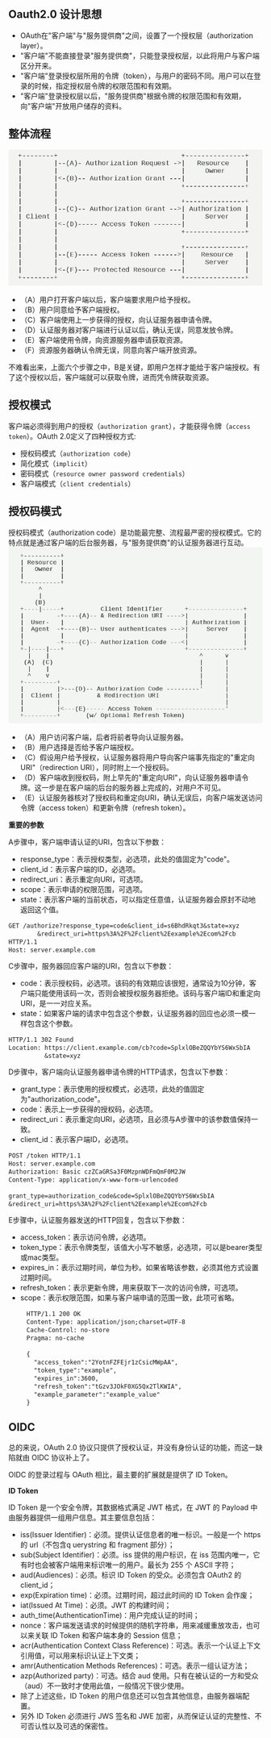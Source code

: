 ## Oauth2.0 设计思想 
- OAuth在"客户端"与"服务提供商"之间，设置了一个授权层（authorization layer）。
- "客户端"不能直接登录"服务提供商"，只能登录授权层，以此将用户与客户端区分开来。
- "客户端"登录授权层所用的令牌（token），与用户的密码不同。用户可以在登录的时候，指定授权层令牌的权限范围和有效期。
- "客户端"登录授权层以后，"服务提供商"根据令牌的权限范围和有效期，向"客户端"开放用户储存的资料。

## 整体流程
![oauth_flow](https://github.com/com-wushuang/goBasic/blob/main/image/oauth_flow.png)
- （A）用户打开客户端以后，客户端要求用户给予授权。
- （B）用户同意给予客户端授权。
- （C）客户端使用上一步获得的授权，向认证服务器申请令牌。
- （D）认证服务器对客户端进行认证以后，确认无误，同意发放令牌。
- （E）客户端使用令牌，向资源服务器申请获取资源。
- （F）资源服务器确认令牌无误，同意向客户端开放资源。

不难看出来，上面六个步骤之中，B是关键，即用户怎样才能给于客户端授权。有了这个授权以后，客户端就可以获取令牌，进而凭令牌获取资源。

## 授权模式
客户端必须得到用户的授权（`authorization grant`），才能获得令牌（`access token`）。OAuth 2.0定义了四种授权方式:
- 授权码模式（`authorization code`）
- 简化模式（`implicit`）
- 密码模式（`resource owner password credentials`）
- 客户端模式（`client credentials`）

## 授权码模式
授权码模式（authorization code）是功能最完整、流程最严密的授权模式。它的特点就是通过客户端的后台服务器，与"服务提供商"的认证服务器进行互动。
![authorization_code](https://github.com/com-wushuang/goBasic/blob/main/image/authorization_code.png)
- （A）用户访问客户端，后者将前者导向认证服务器。
- （B）用户选择是否给予客户端授权。
- （C）假设用户给予授权，认证服务器将用户导向客户端事先指定的"重定向URI"（redirection URI），同时附上一个授权码。
- （D）客户端收到授权码，附上早先的"重定向URI"，向认证服务器申请令牌。这一步是在客户端的后台的服务器上完成的，对用户不可见。
- （E）认证服务器核对了授权码和重定向URI，确认无误后，向客户端发送访问令牌（access token）和更新令牌（refresh token）。

**重要的参数**

A步骤中，客户端申请认证的URI，包含以下参数：
- response_type：表示授权类型，必选项，此处的值固定为"code"。
- client_id：表示客户端的ID，必选项。
- redirect_uri：表示重定向URI，可选项。
- scope：表示申请的权限范围，可选项。
- state：表示客户端的当前状态，可以指定任意值，认证服务器会原封不动地返回这个值。
```http request
GET /authorize?response_type=code&client_id=s6BhdRkqt3&state=xyz
        &redirect_uri=https%3A%2F%2Fclient%2Eexample%2Ecom%2Fcb HTTP/1.1
Host: server.example.com
```
C步骤中，服务器回应客户端的URI，包含以下参数：
- code：表示授权码，必选项。该码的有效期应该很短，通常设为10分钟，客户端只能使用该码一次，否则会被授权服务器拒绝。该码与客户端ID和重定向URI，是一一对应关系。
- state：如果客户端的请求中包含这个参数，认证服务器的回应也必须一模一样包含这个参数。
```http request
HTTP/1.1 302 Found
Location: https://client.example.com/cb?code=SplxlOBeZQQYbYS6WxSbIA
          &state=xyz
```
D步骤中，客户端向认证服务器申请令牌的HTTP请求，包含以下参数：
- grant_type：表示使用的授权模式，必选项，此处的值固定为"authorization_code"。
- code：表示上一步获得的授权码，必选项。
- redirect_uri：表示重定向URI，必选项，且必须与A步骤中的该参数值保持一致。
- client_id：表示客户端ID，必选项。
```http request
POST /token HTTP/1.1
Host: server.example.com
Authorization: Basic czZCaGRSa3F0MzpnWDFmQmF0M2JW
Content-Type: application/x-www-form-urlencoded

grant_type=authorization_code&code=SplxlOBeZQQYbYS6WxSbIA
&redirect_uri=https%3A%2F%2Fclient%2Eexample%2Ecom%2Fcb
```

E步骤中，认证服务器发送的HTTP回复，包含以下参数：
- access_token：表示访问令牌，必选项。
- token_type：表示令牌类型，该值大小写不敏感，必选项，可以是bearer类型或mac类型。
- expires_in：表示过期时间，单位为秒。如果省略该参数，必须其他方式设置过期时间。
- refresh_token：表示更新令牌，用来获取下一次的访问令牌，可选项。
- scope：表示权限范围，如果与客户端申请的范围一致，此项可省略。
```http request
     HTTP/1.1 200 OK
     Content-Type: application/json;charset=UTF-8
     Cache-Control: no-store
     Pragma: no-cache

     {
       "access_token":"2YotnFZFEjr1zCsicMWpAA",
       "token_type":"example",
       "expires_in":3600,
       "refresh_token":"tGzv3JOkF0XG5Qx2TlKWIA",
       "example_parameter":"example_value"
     }
```

## OIDC
总的来说，OAuth 2.0 协议只提供了授权认证，并没有身份认证的功能，而这一缺陷就由 OIDC 协议补上了。

OIDC 的登录过程与 OAuth 相比，最主要的扩展就是提供了 ID Token。

**ID Token**

ID Token 是一个安全令牌，其数据格式满足 JWT 格式，在 JWT 的 Payload 中由服务器提供一组用户信息。其主要信息包括：
- iss(Issuer Identifier)：必须。提供认证信息者的唯一标识。一般是一个 https 的 url（不包含q uerystring 和 fragment 部分）；
- sub(Subject Identifier)：必须。iss 提供的用户标识，在 iss 范围内唯一，它有时也会被客户端用来标识唯一的用户。最长为 255 个 ASCII 字符；
- aud(Audiences)：必须。标识 ID Token 的受众。必须包含 OAuth2 的 client_id；
- exp(Expiration time)：必须。过期时间，超过此时间的 ID Token 会作废；
- iat(Issued At Time)：必须。JWT 的构建时间；
- auth_time(AuthenticationTime)：用户完成认证的时间；
- nonce：客户端发送请求的时候提供的随机字符串，用来减缓重放攻击，也可以来关联 ID Token 和客户端本身的 Session 信息；
- acr(Authentication Context Class Reference)：可选。表示一个认证上下文引用值，可以用来标识认证上下文类；
- amr(Authentication Methods References)：可选。表示一组认证方法；
- azp(Authorized party)：可选。结合 aud 使用。只有在被认证的一方和受众（aud）不一致时才使用此值，一般情况下很少使用。
- 除了上述这些，ID Token 的用户信息还可以包含其他信息，由服务器端配置。
- 另外 ID Token 必须进行 JWS 签名和 JWE 加密，从而保证认证的完整性、不可否认性以及可选的保密性。


